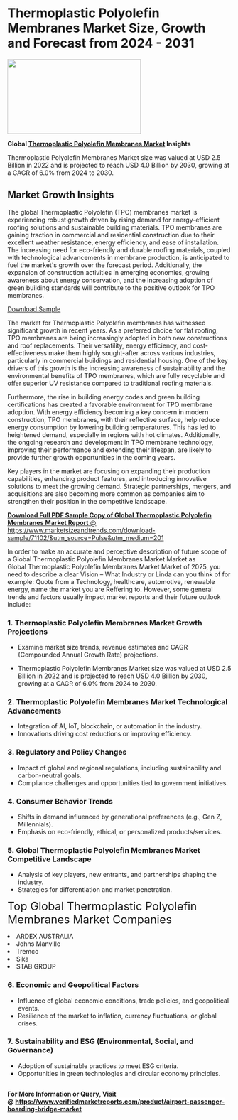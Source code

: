 <H1>Thermoplastic Polyolefin Membranes Market Size, Growth and Forecast from 2024 - 2031</H1><img class="aligncenter size-medium wp-image-584254" src="https://thirdeyenews.in/wp-content/uploads/2024/09/Global-Market-Research-300x168.jpeg" alt="" width="300" height="168" /><p><strong>Global&nbsp;<a href="https://www.marketsizeandtrends.com/download-sample/71102/&amp;utm_source=Pulse&amp;utm_medium=201">Thermoplastic Polyolefin Membranes Market</a> Insights</strong></p><p>Thermoplastic Polyolefin Membranes Market size was valued at USD 2.5 Billion in 2022 and is projected to reach USD 4.0 Billion by 2030, growing at a CAGR of 6.0% from 2024 to 2030.</p><p><h2>Market Growth Insights</h2> <p>The global Thermoplastic Polyolefin (TPO) membranes market is experiencing robust growth driven by rising demand for energy-efficient roofing solutions and sustainable building materials. TPO membranes are gaining traction in commercial and residential construction due to their excellent weather resistance, energy efficiency, and ease of installation. The increasing need for eco-friendly and durable roofing materials, coupled with technological advancements in membrane production, is anticipated to fuel the market's growth over the forecast period. Additionally, the expansion of construction activities in emerging economies, growing awareness about energy conservation, and the increasing adoption of green building standards will contribute to the positive outlook for TPO membranes.</p> <p><a href="#">Download Sample</a></p> <p>The market for Thermoplastic Polyolefin membranes has witnessed significant growth in recent years. As a preferred choice for flat roofing, TPO membranes are being increasingly adopted in both new constructions and roof replacements. Their versatility, energy efficiency, and cost-effectiveness make them highly sought-after across various industries, particularly in commercial buildings and residential housing. One of the key drivers of this growth is the increasing awareness of sustainability and the environmental benefits of TPO membranes, which are fully recyclable and offer superior UV resistance compared to traditional roofing materials.</p> <p>Furthermore, the rise in building energy codes and green building certifications has created a favorable environment for TPO membrane adoption. With energy efficiency becoming a key concern in modern construction, TPO membranes, with their reflective surface, help reduce energy consumption by lowering building temperatures. This has led to heightened demand, especially in regions with hot climates. Additionally, the ongoing research and development in TPO membrane technology, improving their performance and extending their lifespan, are likely to provide further growth opportunities in the coming years.</p> <p>Key players in the market are focusing on expanding their production capabilities, enhancing product features, and introducing innovative solutions to meet the growing demand. Strategic partnerships, mergers, and acquisitions are also becoming more common as companies aim to strengthen their position in the competitive landscape.</p> <p><a href="#"></p><p><span class=""><strong>Download Full PDF Sample Copy of Global Thermoplastic Polyolefin Membranes Market Report</strong> @ <a href="https://www.marketsizeandtrends.com/download-sample/71102/&amp;utm_source=Pulse&amp;utm_medium=201" target="_blank">https://www.marketsizeandtrends.com/download-sample/71102/&amp;utm_source=Pulse&amp;utm_medium=201</a></span></p><p>In order to make an accurate and perceptive description of future scope of a Global&nbsp;Thermoplastic Polyolefin Membranes Market Market as Global&nbsp;Thermoplastic Polyolefin Membranes Market Market of 2025, you need to describe a clear Vision &ndash; What Industry or Linda can you think of for example: Quote from a Technology, healthcare, automotive, renewable energy, name the market you are Reffering to. However, some general trends and factors usually impact market reports and their future outlook include:</p><h3>1.&nbsp;<strong>Thermoplastic Polyolefin Membranes Market Growth Projections</strong></h3><ul><li>Examine market size trends, revenue estimates and CAGR (Compounded Annual Growth Rate) projections.</li><li><p>Thermoplastic Polyolefin Membranes Market size was valued at USD 2.5 Billion in 2022 and is projected to reach USD 4.0 Billion by 2030, growing at a CAGR of 6.0% from 2024 to 2030.</p></li></ul><h3>2.&nbsp;<strong>Thermoplastic Polyolefin Membranes Market Technological Advancements</strong></h3><ul><li>Integration of AI, IoT, blockchain, or automation in the industry.</li><li>Innovations driving cost reductions or improving efficiency.</li></ul><h3>3.&nbsp;<strong>Regulatory and Policy Changes</strong></h3><ul><li>Impact of global and regional regulations, including sustainability and carbon-neutral goals.</li><li>Compliance challenges and opportunities tied to government initiatives.</li></ul><h3>4.&nbsp;<strong>Consumer Behavior Trends</strong></h3><ul><li>Shifts in demand influenced by generational preferences (e.g., Gen Z, Millennials).</li><li>Emphasis on eco-friendly, ethical, or personalized products/services.</li></ul><h3>5.&nbsp;<strong>Global Thermoplastic Polyolefin Membranes Market Competitive Landscape</strong></h3><ul><li>Analysis of key players, new entrants, and partnerships shaping the industry.</li><li>Strategies for differentiation and market penetration.</li></ul><p data-pm-slice="1 1 []"><span style="color: inherit; font-family: inherit; font-size: 25px;">Top Global Thermoplastic Polyolefin Membranes Market Companies</span></p><div class="" data-test-id=""><p><li>ARDEX AUSTRALIA</li><li> Johns Manville</li><li> Tremco</li><li> Sika</li><li> STAB GROUP</li></p></div><h3>6.&nbsp;<strong>Economic and Geopolitical Factors</strong></h3><ul><li>Influence of global economic conditions, trade policies, and geopolitical events.</li><li>Resilience of the market to inflation, currency fluctuations, or global crises.</li></ul><h3>7.&nbsp;<strong>Sustainability and ESG (Environmental, Social, and Governance)</strong></h3><ul><li>Adoption of sustainable practices to meet ESG criteria.</li><li>Opportunities in green technologies and circular economy principles.</li></ul><h2><strong style="font-size: 14px;">For More Information or Query, Visit @&nbsp;</strong><a style="background-color: #ffffff; font-size: 14px;" href="https://www.marketsizeandtrends.com/report/thermoplastic-polyolefin-membranes-market/" target="_blank">https://www.verifiedmarketreports.com/product/airport-passenger-boarding-bridge-market</a></h2>
